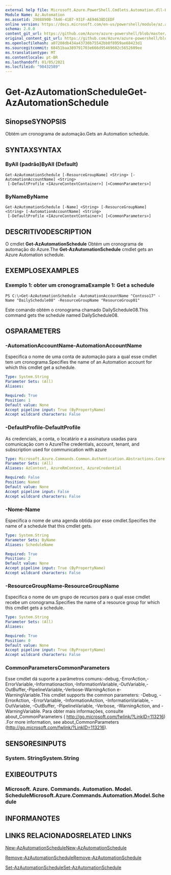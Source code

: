 ```yaml
---
external help file: Microsoft.Azure.PowerShell.Cmdlets.Automation.dll-Help.xml
Module Name: Az.Automation
ms.assetid: 2908890B-7A46-41B7-931F-AE94638D1EDF
online version: https://docs.microsoft.com/en-us/powershell/module/az.automation/get-azautomationschedule
schema: 2.0.0
content_git_url: https://github.com/Azure/azure-powershell/blob/master/src/Automation/Automation/help/Get-AzAutomationSchedule.md
original_content_git_url: https://github.com/Azure/azure-powershell/blob/master/src/Automation/Automation/help/Get-AzAutomationSchedule.md
ms.openlocfilehash: a07208db434a43730b75542bb0f8959ae68423d1
ms.sourcegitcommit: 68451baa389791703e666d95469602c5652609ee
ms.translationtype: MT
ms.contentlocale: pt-BR
ms.lasthandoff: 01/05/2021
ms.locfileid: "98432589"
---
```

# <span data-ttu-id="8c7f4-101">Get-AzAutomationSchedule</span><span class="sxs-lookup"><span data-stu-id="8c7f4-101">Get-AzAutomationSchedule</span></span>

## <span data-ttu-id="8c7f4-102">Sinopse</span><span class="sxs-lookup"><span data-stu-id="8c7f4-102">SYNOPSIS</span></span>
<span data-ttu-id="8c7f4-103">Obtém um cronograma de automação.</span><span class="sxs-lookup"><span data-stu-id="8c7f4-103">Gets an Automation schedule.</span></span>

## <span data-ttu-id="8c7f4-104">SYNTAX</span><span class="sxs-lookup"><span data-stu-id="8c7f4-104">SYNTAX</span></span>

### <span data-ttu-id="8c7f4-105">ByAll (padrão)</span><span class="sxs-lookup"><span data-stu-id="8c7f4-105">ByAll (Default)</span></span>
```
Get-AzAutomationSchedule [-ResourceGroupName] <String> [-AutomationAccountName] <String>
 [-DefaultProfile <IAzureContextContainer>] [<CommonParameters>]
```

### <span data-ttu-id="8c7f4-106">ByName</span><span class="sxs-lookup"><span data-stu-id="8c7f4-106">ByName</span></span>
```
Get-AzAutomationSchedule [-Name] <String> [-ResourceGroupName] <String> [-AutomationAccountName] <String>
 [-DefaultProfile <IAzureContextContainer>] [<CommonParameters>]
```

## <span data-ttu-id="8c7f4-107">DESCRITIVO</span><span class="sxs-lookup"><span data-stu-id="8c7f4-107">DESCRIPTION</span></span>
<span data-ttu-id="8c7f4-108">O cmdlet **Get-AzAutomationSchedule** Obtém um cronograma de automação do Azure.</span><span class="sxs-lookup"><span data-stu-id="8c7f4-108">The **Get-AzAutomationSchedule** cmdlet gets an Azure Automation schedule.</span></span>

## <span data-ttu-id="8c7f4-109">EXEMPLOS</span><span class="sxs-lookup"><span data-stu-id="8c7f4-109">EXAMPLES</span></span>

### <span data-ttu-id="8c7f4-110">Exemplo 1: obter um cronograma</span><span class="sxs-lookup"><span data-stu-id="8c7f4-110">Example 1: Get a schedule</span></span>
```
PS C:\>Get-AzAutomationSchedule -AutomationAccountName "Contoso17" -Name "DailySchedule08" -ResourceGroupName "ResourceGroup01"
```

<span data-ttu-id="8c7f4-111">Este comando obtém o cronograma chamado DailySchedule08.</span><span class="sxs-lookup"><span data-stu-id="8c7f4-111">This command gets the schedule named DailySchedule08.</span></span>

## <span data-ttu-id="8c7f4-112">OS</span><span class="sxs-lookup"><span data-stu-id="8c7f4-112">PARAMETERS</span></span>

### <span data-ttu-id="8c7f4-113">-AutomationAccountName</span><span class="sxs-lookup"><span data-stu-id="8c7f4-113">-AutomationAccountName</span></span>
<span data-ttu-id="8c7f4-114">Especifica o nome de uma conta de automação para a qual esse cmdlet tem um cronograma.</span><span class="sxs-lookup"><span data-stu-id="8c7f4-114">Specifies the name of an Automation account for which this cmdlet get a schedule.</span></span>

```yaml
Type: System.String
Parameter Sets: (All)
Aliases:

Required: True
Position: 1
Default value: None
Accept pipeline input: True (ByPropertyName)
Accept wildcard characters: False
```

### <span data-ttu-id="8c7f4-115">-DefaultProfile</span><span class="sxs-lookup"><span data-stu-id="8c7f4-115">-DefaultProfile</span></span>
<span data-ttu-id="8c7f4-116">As credenciais, a conta, o locatário e a assinatura usadas para comunicação com o Azure</span><span class="sxs-lookup"><span data-stu-id="8c7f4-116">The credentials, account, tenant, and subscription used for communication with azure</span></span>

```yaml
Type: Microsoft.Azure.Commands.Common.Authentication.Abstractions.Core.IAzureContextContainer
Parameter Sets: (All)
Aliases: AzContext, AzureRmContext, AzureCredential

Required: False
Position: Named
Default value: None
Accept pipeline input: False
Accept wildcard characters: False
```

### <span data-ttu-id="8c7f4-117">-Nome</span><span class="sxs-lookup"><span data-stu-id="8c7f4-117">-Name</span></span>
<span data-ttu-id="8c7f4-118">Especifica o nome de uma agenda obtida por esse cmdlet.</span><span class="sxs-lookup"><span data-stu-id="8c7f4-118">Specifies the name of a schedule that this cmdlet gets.</span></span>

```yaml
Type: System.String
Parameter Sets: ByName
Aliases: ScheduleName

Required: True
Position: 2
Default value: None
Accept pipeline input: True (ByPropertyName)
Accept wildcard characters: False
```

### <span data-ttu-id="8c7f4-119">-ResourceGroupName</span><span class="sxs-lookup"><span data-stu-id="8c7f4-119">-ResourceGroupName</span></span>
<span data-ttu-id="8c7f4-120">Especifica o nome de um grupo de recursos para o qual esse cmdlet recebe um cronograma.</span><span class="sxs-lookup"><span data-stu-id="8c7f4-120">Specifies the name of a resource group for which this cmdlet gets a schedule.</span></span>

```yaml
Type: System.String
Parameter Sets: (All)
Aliases:

Required: True
Position: 0
Default value: None
Accept pipeline input: True (ByPropertyName)
Accept wildcard characters: False
```

### <span data-ttu-id="8c7f4-121">CommonParameters</span><span class="sxs-lookup"><span data-stu-id="8c7f4-121">CommonParameters</span></span>
<span data-ttu-id="8c7f4-122">Esse cmdlet dá suporte a parâmetros comuns:-debug,-ErrorAction,-ErrorVariable,-Informationaction,-InformationVariable,-OutVariable,-OutBuffer,-PipelineVariable,-Verbose-WarningAction e-WarningVariable.</span><span class="sxs-lookup"><span data-stu-id="8c7f4-122">This cmdlet supports the common parameters: -Debug, -ErrorAction, -ErrorVariable, -InformationAction, -InformationVariable, -OutVariable, -OutBuffer, -PipelineVariable, -Verbose, -WarningAction, and -WarningVariable.</span></span> <span data-ttu-id="8c7f4-123">Para obter mais informações, consulte about_CommonParameters ( http://go.microsoft.com/fwlink/?LinkID=113216) .</span><span class="sxs-lookup"><span data-stu-id="8c7f4-123">For more information, see about_CommonParameters (http://go.microsoft.com/fwlink/?LinkID=113216).</span></span>

## <span data-ttu-id="8c7f4-124">SENSORES</span><span class="sxs-lookup"><span data-stu-id="8c7f4-124">INPUTS</span></span>

### <span data-ttu-id="8c7f4-125">System. String</span><span class="sxs-lookup"><span data-stu-id="8c7f4-125">System.String</span></span>

## <span data-ttu-id="8c7f4-126">EXIBE</span><span class="sxs-lookup"><span data-stu-id="8c7f4-126">OUTPUTS</span></span>

### <span data-ttu-id="8c7f4-127">Microsoft. Azure. Commands. Automation. Model. Schedule</span><span class="sxs-lookup"><span data-stu-id="8c7f4-127">Microsoft.Azure.Commands.Automation.Model.Schedule</span></span>

## <span data-ttu-id="8c7f4-128">INFORMA</span><span class="sxs-lookup"><span data-stu-id="8c7f4-128">NOTES</span></span>

## <span data-ttu-id="8c7f4-129">LINKS RELACIONADOS</span><span class="sxs-lookup"><span data-stu-id="8c7f4-129">RELATED LINKS</span></span>

[<span data-ttu-id="8c7f4-130">New-AzAutomationSchedule</span><span class="sxs-lookup"><span data-stu-id="8c7f4-130">New-AzAutomationSchedule</span></span>](./New-AzAutomationSchedule.md)

[<span data-ttu-id="8c7f4-131">Remove-AzAutomationSchedule</span><span class="sxs-lookup"><span data-stu-id="8c7f4-131">Remove-AzAutomationSchedule</span></span>](./Remove-AzAutomationSchedule.md)

[<span data-ttu-id="8c7f4-132">Set-AzAutomationSchedule</span><span class="sxs-lookup"><span data-stu-id="8c7f4-132">Set-AzAutomationSchedule</span></span>](./Set-AzAutomationSchedule.md)



